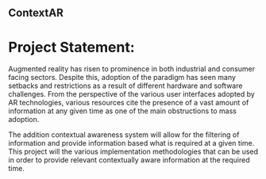 ## ContextAR
# Project Statement:
Augmented reality has risen to prominence in both industrial and consumer facing sectors. Despite this, adoption of the paradigm has seen many setbacks and restrictions as a result of different hardware and software challenges. From the perspective of the various user interfaces adopted by AR technologies, various resources cite the presence of a vast amount of information at any given time as one of the main obstructions to mass adoption.

The addition contextual awareness system will allow for the filtering of information and provide information based what is required at a given time. This project will the various implementation methodologies that can be used in order to provide relevant contextually aware information at the required time.

